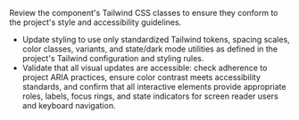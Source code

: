 Review the component's Tailwind CSS classes to ensure they conform to the project's style and accessibility guidelines.

- Update styling to use only standardized Tailwind tokens, spacing scales, color classes, variants, and state/dark mode utilities as defined in the project's Tailwind configuration and styling rules.
- Validate that all visual updates are accessible: check adherence to project ARIA practices, ensure color contrast meets accessibility standards, and confirm that all interactive elements provide appropriate roles, labels, focus rings, and state indicators for screen reader users and keyboard navigation.
